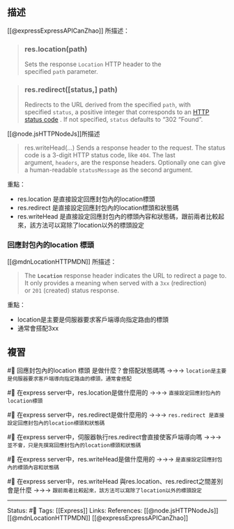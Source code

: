 ## 描述

 [[@expressExpressAPICanZhao]] 所描述：
 
> ### res.location(path)
> Sets the response `Location` HTTP header to the specified `path` parameter.



> ### res.redirect([status,] path)
> Redirects to the URL derived from the specified `path`, with specified `status`, a positive integer that corresponds to an [HTTP status code](http://www.w3.org/Protocols/rfc2616/rfc2616-sec10.html) . If not specified, `status` defaults to “302 “Found”.


[[@node.jsHTTPNodeJs]]所描述
> res.writeHead(...)
> Sends a response header to the request. The status code is a 3-digit HTTP status code, like `404`. The last argument, `headers`, are the response headers. Optionally one can give a human-readable `statusMessage` as the second argument.

重點：
- res.location 是直接設定回應封包內的location標頭
- res.redirect 是直接設定回應封包內的location標頭和狀態碼
- res.writeHead 是直接設定回應封包內的標頭內容和狀態碼，跟前兩者比較起來，該方法可以寫除了location以外的標頭設定

### 回應封包內的location 標頭
[[@mdnLocationHTTPMDN]] 所描述：
> The **`Location`** response header indicates the URL to redirect a page to. It only provides a meaning when served with a `3xx` (redirection) or `201` (created) status response.

重點：
- location是主要是伺服器要求客戶端導向指定路由的標頭
- 通常會搭配3xx

## 複習
#🧠 回應封包內的location 標頭 是做什麼？會搭配狀態碼嗎 ->->-> `location是主要是伺服器要求客戶端導向指定路由的標頭，通常會搭配`
<!--SR:!2022-08-10,25,250-->

#🧠  在express server中，res.location是做什麼用的 ->->-> `直接設定回應封包內的location標頭`
<!--SR:!2022-08-02,18,250-->

#🧠 在express server中，res.redirect是做什麼用的 ->->-> `res.redirect 是直接設定回應封包內的location標頭和狀態碼`
<!--SR:!2022-07-16,9,250-->

#🧠 在express server中，伺服器執行res.redirect會直接使客戶端導向嗎 ->->-> `並不會，只是先撰寫回應封包內的location標頭和狀態碼`
<!--SR:!2022-08-11,26,250-->

#🧠 在express server中，res.writeHead是做什麼用的 ->->-> `是直接設定回應封包內的標頭內容和狀態碼`
<!--SR:!2022-08-02,19,250-->
#🧠 在express server中，res.writeHead 與res.location、res.redirect之間差別會是什麼 ->->-> `跟前兩者比較起來，該方法可以寫除了location以外的標頭設定`
<!--SR:!2022-07-17,10,250-->

---
Status: #🧠 
Tags:
[[Express]]
Links:
References:
[[@node.jsHTTPNodeJs]]
[[@mdnLocationHTTPMDN]]
[[@expressExpressAPICanZhao]]